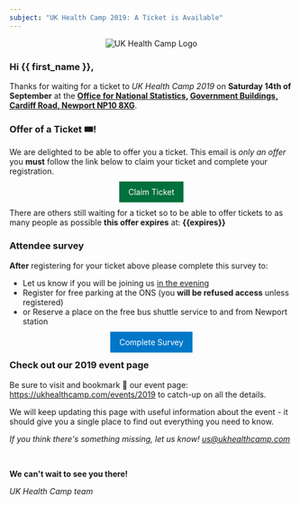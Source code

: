 ```yaml
---
subject: "UK Health Camp 2019: A Ticket is Available"
---
```


<div style="text-align: center;"><img src="https://ukhealthcamp.com/branding/logos/ukhealthcamp-red-small.png" title="UK Health Camp Logo"></div>

### Hi {{ first_name }},

Thanks for waiting for a ticket to  _UK Health Camp 2019_ on **Saturday 14th of September** at the **[Office for National Statistics](https://www.ons.gov.uk/), [Government Buildings, Cardiff Road, Newport NP10 8XG](https://goo.gl/maps/Xb4gZ3ntw3xe2sUP9)**.

### Offer of a Ticket 🎟️!

We are delighted to be able to offer you a ticket. This email is _only an offer_ you **must** follow the link below to claim your ticket and complete your registration.

<div style="text-align: center;margin:20px 0">
<a href="{{rsvp_link}}" style="background:#00703c;color:#fff;padding: 10px 16px;text-decoration:none;">Claim Ticket</a>
</div>

There are others still waiting for a ticket so to be able to offer tickets to as many people as possible **this offer expires** at: **{{expires}}**

### Attendee survey

**After** registering for your ticket above please complete this survey to:

- Let us know if you will be joining us [in the evening](https://ukhealthcamp.com/events/2019#in-the-evening)
- Register for free parking at the ONS (you **will be refused access** unless registered)
- or Reserve a place on the free bus shuttle service to and from Newport station

<div style="text-align: center;margin:20px 0">
<a href="https://forms.gle/dVuoYU5Q69G3dWgFA" style="background:#0077c8;color:#fff;padding: 10px 16px;text-decoration:none;">Complete Survey</a>
</div>

### Check out our 2019 event page

Be sure to visit and bookmark 🔗 our event page: <https://ukhealthcamp.com/events/2019> to catch-up on all the details.

We will keep updating this page with useful information about the event - it should give you a single place to find out everything you need to know.

_If you think there's something missing, let us know! <us@ukhealthcamp.com>_

<br>

**We can't wait to see you there!**

_UK Health Camp team_